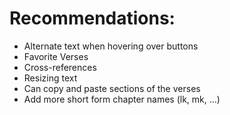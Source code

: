 # Recommendations:
- Alternate text when hovering over buttons
- Favorite Verses
- Cross-references
- Resizing text
- Can copy and paste sections of the verses
- Add more short form chapter names (lk, mk, ...)